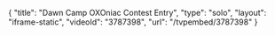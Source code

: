 {
    "title": "Dawn Camp OXOniac Contest Entry",
    "type": "solo",
    "layout": "iframe-static",
    "videoId": "3787398",
    "url": "\/tvpembed\/3787398"
}